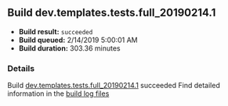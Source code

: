 ## Build dev.templates.tests.full_20190214.1
- **Build result:** `succeeded`
- **Build queued:** 2/14/2019 5:00:01 AM
- **Build duration:** 303.36 minutes
### Details
Build [dev.templates.tests.full_20190214.1](https://winappstudio.visualstudio.com/web/build.aspx?pcguid=a4ef43be-68ce-4195-a619-079b4d9834c2&builduri=vstfs%3a%2f%2f%2fBuild%2fBuild%2f27079) succeeded
Find detailed information in the [build log files](https://uwpctdiags.blob.core.windows.net/buildlogs/dev.templates.tests.full_20190214.1_logs.zip)
